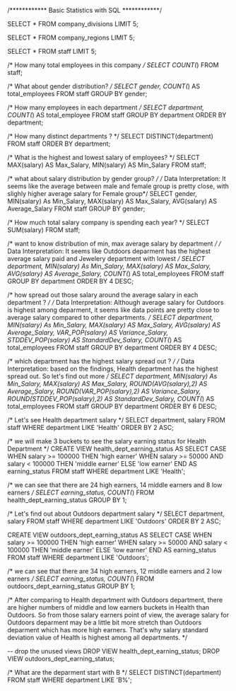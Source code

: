 /************ Basic Statistics with SQL ************/

SELECT * FROM company_divisions
LIMIT 5;

SELECT * FROM company_regions
LIMIT 5;

SELECT * FROM staff
LIMIT 5;

/* How many total employees in this company */
SELECT COUNT(*) FROM staff;


/* What about gender distribution? */
SELECT gender, COUNT(*) AS total_employees
FROM staff
GROUP BY gender;

/* How many employees in each department */
SELECT department, COUNT(*) AS total_employee
FROM staff
GROUP BY department
ORDER BY department;


/* How many distinct departments ? */
SELECT DISTINCT(department)
FROM staff
ORDER BY department;


/* What is the highest and lowest salary of employees? */
SELECT MAX(salary) AS Max_Salary, MIN(salary) AS Min_Salary
FROM staff;


/* what about salary distribution by gender group? */
/* Data Interpretation: It seems like the average between male and female group is pretty close, with slighly higher average salary for Female group*/
SELECT gender, MIN(salary) As Min_Salary, MAX(salary) AS Max_Salary, AVG(salary) AS Average_Salary
FROM staff
GROUP BY gender;


/* How much total salary company is spending each year? */
SELECT SUM(salary)
FROM staff;


/* want to know distribution of min, max average salary by department */
/* Data Interpretation: It seems like Outdoors deparment has the highest average salary paid  and Jewelery department with lowest */ 
SELECT
	department, 
	MIN(salary) As Min_Salary, 
	MAX(salary) AS Max_Salary, 
	AVG(salary) AS Average_Salary, 
	COUNT(*) AS total_employees
FROM staff
GROUP BY department
ORDER BY 4 DESC;


/* how spread out those salary around the average salary in each department ? */
/* Data Interpretation: Although average salary for Outdoors is highest among deparment, it seems like data points
are pretty close to average salary compared to other departments. */
SELECT 
	department, 
	MIN(salary) As Min_Salary, 
	MAX(salary) AS Max_Salary, 
	AVG(salary) AS Average_Salary,
	VAR_POP(salary) AS Variance_Salary,
	STDDEV_POP(salary) AS StandardDev_Salary,
	COUNT(*) AS total_employees
FROM staff
GROUP BY department
ORDER BY 4 DESC;


/* which department has the highest salary spread out ? */
/* Data Interpretation: based on the findings, Health department has the highest spread out. So let's find out more */
SELECT 
	department, 
	MIN(salary) As Min_Salary, 
	MAX(salary) AS Max_Salary, 
	ROUND(AVG(salary),2) AS Average_Salary,
	ROUND(VAR_POP(salary),2) AS Variance_Salary,
	ROUND(STDDEV_POP(salary),2) AS StandardDev_Salary,
	COUNT(*) AS total_employees
FROM staff
GROUP BY department
ORDER BY 6 DESC;


/* Let's see Health department salary */
SELECT department, salary
FROM staff
WHERE department LIKE 'Health'
ORDER BY 2 ASC;

/* we will make 3 buckets to see the salary earning status for Health Department */
CREATE VIEW health_dept_earning_status
AS 
	SELECT 
		CASE
			WHEN salary >= 100000 THEN 'high earner'
			WHEN salary >= 50000 AND salary < 100000 THEN 'middle earner'
			ELSE 'low earner'
		END AS earning_status
	FROM staff
	WHERE department LIKE 'Health';


/* we can see that there are 24 high earners, 14 middle earners and 8 low earners */
SELECT earning_status, COUNT(*)
FROM health_dept_earning_status
GROUP BY 1;


/* Let's find out about Outdoors department salary */
SELECT department, salary
FROM staff
WHERE department LIKE 'Outdoors'
ORDER BY 2 ASC;


CREATE VIEW outdoors_dept_earning_status
AS 
	SELECT 
		CASE
			WHEN salary >= 100000 THEN 'high earner'
			WHEN salary >= 50000 AND salary < 100000 THEN 'middle earner'
			ELSE 'low earner'
		END AS earning_status
	FROM staff
	WHERE department LIKE 'Outdoors';
	
/* we can see that there are 34 high earners, 12 middle earners and 2 low earners */
SELECT earning_status, COUNT(*)
FROM outdoors_dept_earning_status
GROUP BY 1;


/* 
After comparing to Health department with Outdoors department, there are higher numbers of middle 
and low earners buckets in Health than Outdoors. So from those salary earners point of view, the average salary
for Outdoors deparment may be a little bit more stretch than Outdoors deparment which has more high earners.
That's why salary standard deviation value of Health is highest among all departments.
*/


-- drop the unused views
DROP VIEW health_dept_earning_status;
DROP VIEW outdoors_dept_earning_status;

/* What are the deparment start with B */
SELECT
	DISTINCT(department)
FROM staff
WHERE department LIKE 'B%';

